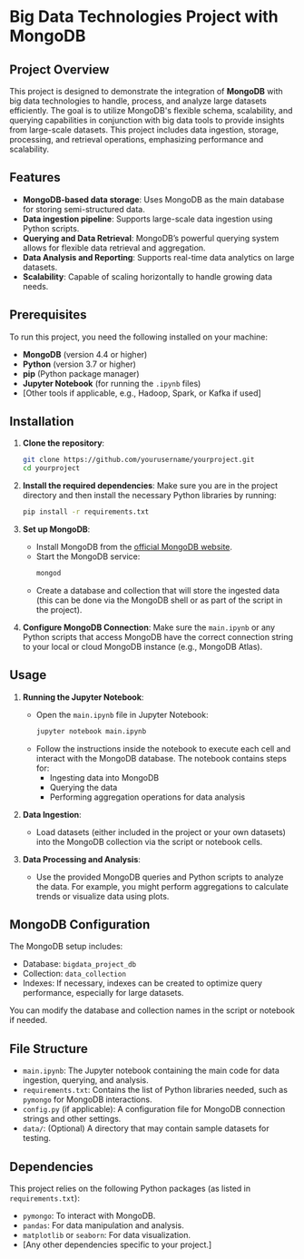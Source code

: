 # Big Data Technologies Project with MongoDB

## Project Overview

This project is designed to demonstrate the integration of **MongoDB** with big data technologies to handle, process, and analyze large datasets efficiently. The goal is to utilize MongoDB's flexible schema, scalability, and querying capabilities in conjunction with big data tools to provide insights from large-scale datasets. This project includes data ingestion, storage, processing, and retrieval operations, emphasizing performance and scalability.

## Features

- **MongoDB-based data storage**: Uses MongoDB as the main database for storing semi-structured data.
- **Data ingestion pipeline**: Supports large-scale data ingestion using Python scripts.
- **Querying and Data Retrieval**: MongoDB’s powerful querying system allows for flexible data retrieval and aggregation.
- **Data Analysis and Reporting**: Supports real-time data analytics on large datasets.
- **Scalability**: Capable of scaling horizontally to handle growing data needs.

## Prerequisites

To run this project, you need the following installed on your machine:

- **MongoDB** (version 4.4 or higher)
- **Python** (version 3.7 or higher)
- **pip** (Python package manager)
- **Jupyter Notebook** (for running the `.ipynb` files)
- [Other tools if applicable, e.g., Hadoop, Spark, or Kafka if used]

## Installation

1. **Clone the repository**:
    ```bash
    git clone https://github.com/yourusername/yourproject.git
    cd yourproject
    ```

2. **Install the required dependencies**:
    Make sure you are in the project directory and then install the necessary Python libraries by running:
    ```bash
    pip install -r requirements.txt
    ```

3. **Set up MongoDB**:
    - Install MongoDB from the [official MongoDB website](https://www.mongodb.com/try/download/community).
    - Start the MongoDB service:
      ```bash
      mongod
      ```
    - Create a database and collection that will store the ingested data (this can be done via the MongoDB shell or as part of the script in the project).

4. **Configure MongoDB Connection**:
    Make sure the `main.ipynb` or any Python scripts that access MongoDB have the correct connection string to your local or cloud MongoDB instance (e.g., MongoDB Atlas).

## Usage

1. **Running the Jupyter Notebook**:
   - Open the `main.ipynb` file in Jupyter Notebook:
     ```bash
     jupyter notebook main.ipynb
     ```
   - Follow the instructions inside the notebook to execute each cell and interact with the MongoDB database. The notebook contains steps for:
     - Ingesting data into MongoDB
     - Querying the data
     - Performing aggregation operations for data analysis

2. **Data Ingestion**:
   - Load datasets (either included in the project or your own datasets) into the MongoDB collection via the script or notebook cells.
   
3. **Data Processing and Analysis**:
   - Use the provided MongoDB queries and Python scripts to analyze the data. For example, you might perform aggregations to calculate trends or visualize data using plots.

## MongoDB Configuration

The MongoDB setup includes:
- Database: `bigdata_project_db`
- Collection: `data_collection`
- Indexes: If necessary, indexes can be created to optimize query performance, especially for large datasets.
  
You can modify the database and collection names in the script or notebook if needed.

## File Structure

- `main.ipynb`: The Jupyter notebook containing the main code for data ingestion, querying, and analysis.
- `requirements.txt`: Contains the list of Python libraries needed, such as `pymongo` for MongoDB interactions.
- `config.py` (if applicable): A configuration file for MongoDB connection strings and other settings.
- `data/`: (Optional) A directory that may contain sample datasets for testing.

## Dependencies

This project relies on the following Python packages (as listed in `requirements.txt`):
- `pymongo`: To interact with MongoDB.
- `pandas`: For data manipulation and analysis.
- `matplotlib` or `seaborn`: For data visualization.
- [Any other dependencies specific to your project.]

